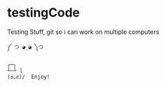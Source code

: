 # testingCode
Testing Stuff, git so i can work on multiple computers

    ༼ つ ◕_◕ ༽つ

    ┌─┐
    ┴─┴ l
    (ಠ◡ಠ)/  Enjoy!
